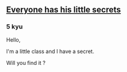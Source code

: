 <h2><a href=https://www.codewars.com/kata/546d1328bed2e1e07a000f89/train/java target="_blank">Everyone has his little secrets</a></h2><h3>5 kyu</h3><p>Hello,</p><p>I'm a little class and I have a secret.</p><p>Will you find it ?</p>